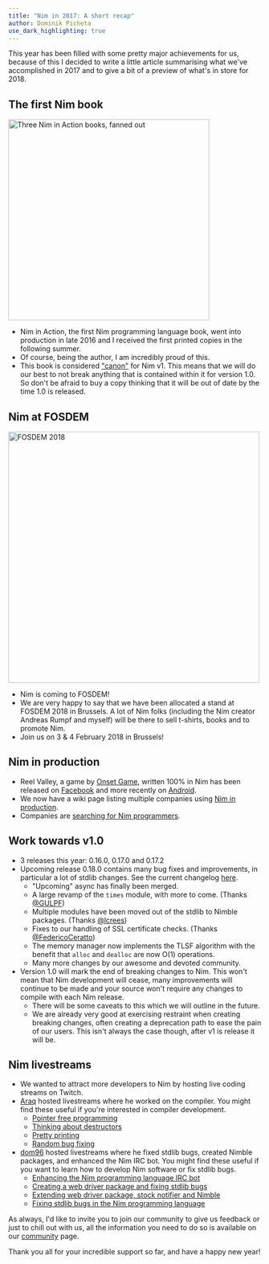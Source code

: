 ```yaml
---
title: "Nim in 2017: A short recap"
author: Dominik Picheta
use_dark_highlighting: true
---
```


This year has been filled with some pretty major achievements for us, because
of this I decided to write a little article summarising what we've accomplished
in 2017 and to give a bit of a preview of what's in store for 2018.

## The first Nim book

<div class="center">
  <a href="https://book.picheta.me/">
    <img src="https://pbs.twimg.com/media/DHI3ogxXsAAvrRE.jpg:large" alt="Three Nim in Action books, fanned out" width="400"/>
  </a>
</div>

* Nim in Action, the first Nim programming language book, went into production
  in late 2016 and I received the first printed copies in the following summer.
* Of course, being the author, I am incredibly proud of this.
* This book is considered ["canon"](https://en.wikipedia.org/wiki/Canon_(fiction))
  for Nim v1. This means that we will do our
  best to not break anything that is contained within it for version 1.0.
  So don't be
  afraid to buy a copy thinking that it will be out of date by the time 1.0
  is released.

## Nim at FOSDEM

<div class="center">
  <a href="https://fosdem.org/2018/stands/">
    <img src="https://fosdem.org/2018/support/promote/wide.png" alt="FOSDEM 2018" width="500"/>
  </a>
</div>

* Nim is coming to FOSDEM!
* We are very happy to say that we have been allocated a stand at FOSDEM 2018
  in Brussels. A lot of Nim folks (including the Nim creator Andreas Rumpf and
  myself) will be there to sell t-shirts, books and to promote Nim.
* Join us on 3 & 4 February 2018 in Brussels!

## Nim in production

* Reel Valley, a game by [Onset Game](https://onsetgame.com/), written 100%
  in Nim has been released on
  [Facebook](https://apps.facebook.com/reelvalley/?utm_source=nim_2017) and
  more recently on
  [Android](https://play.google.com/store/apps/details?id=com.onsetgame.reelvalley).
* We now have a wiki page listing multiple companies using
  [Nim in production](https://github.com/nim-lang/Nim/wiki/Companies-using-Nim).
* Companies are [searching for Nim programmers](https://forum.nim-lang.org/t/3402).

## Work towards v1.0

* 3 releases this year: 0.16.0, 0.17.0 and 0.17.2
* Upcoming release 0.18.0 contains many bug fixes and improvements, in particular
  a lot of stdlib changes.
  See the current changelog [here](https://github.com/nim-lang/Nim/blob/devel/changelog.md#v0180---ddmmyyyy).
  * "Upcoming" async has finally been merged.
  * A large revamp of the ``times`` module, with more to come.
    (Thanks [@GULPF](https://github.com/GULPF))
  * Multiple modules have been moved out of the stdlib to Nimble packages.
    (Thanks [@lcrees](https://github.com/lcrees/))
  * Fixes to our handling of SSL certificate checks.
    (Thanks [@FedericoCeratto](https://github.com/FedericoCeratto))
  * The memory manager now implements the TLSF algorithm with the benefit that
    ``alloc`` and ``dealloc`` are now O(1) operations.
  * Many more changes by our awesome and devoted community.
* Version 1.0 will mark the end of breaking changes to Nim.
  This won't mean that Nim development will cease, many improvements will
  continue to be made and your source won't require any changes to compile
  with each Nim release.
  * There will be some caveats to this which we will outline in the future.
  * We are already very good at exercising restraint when creating breaking
   changes, often creating a deprecation path to ease the pain of our users.
   This isn't always the case though, after v1 is release it will be.

## Nim livestreams

* We wanted to attract more developers to Nim by hosting live coding streams on Twitch.
* [Araq](https://go.twitch.tv/araq4k) hosted livestreams where he worked on the compiler. You might find
 these useful if you're interested in compiler development.
  * [Pointer free programming](https://www.youtube.com/watch?v=EC9zCXlvY2k)
  * [Thinking about destructors](https://www.youtube.com/watch?v=KNUDGZuqfQM)
  * [Pretty printing](https://www.youtube.com/watch?v=UV38gQfcb9c)
  * [Random bug fixing](https://www.youtube.com/watch?v=E2qlDKm_WzE)
* [dom96](https://go.twitch.tv/d0m96) hosted livestreams where he fixed stdlib bugs, created Nimble packages,
  and enhanced the Nim IRC bot. You might find these useful if you want to
  learn how to develop Nim software or fix stdlib bugs.
  * [Enhancing the Nim programming language IRC bot](https://www.youtube.com/watch?v=CkXZjjWD8EI)
  * [Creating a web driver package and fixing stdlib bugs](https://www.youtube.com/watch?v=583BwZ7uSro)
  * [Extending web driver package, stock notifier and Nimble](https://www.youtube.com/watch?v=UQ4RvUlXIDI)
  * [Fixing stdlib bugs in the Nim programming language](https://www.youtube.com/watch?v=RggcZEXZA-g)

As always, I'd like to invite
you to join our community to give us feedback or just to chill out with us,
all the information you need to do so is available on our
[community](https://nim-lang.org/community.html) page.

Thank you all for your incredible support so far, and have a happy new year!
